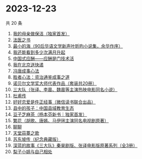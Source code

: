 # 2023-12-23

共 20 条

<!-- BEGIN WEREAD -->
<!-- 最后更新时间 2023-12-23 03:02:22 +0800 -->
1. [我的母亲做保洁（独家首发）](https://weread.qq.com/web/bookDetail/96932cc0813ab8676g01623c)
1. [法医之书](https://weread.qq.com/web/bookDetail/b7332d50813ab866bg018727)
1. [最小的海（90后华语文学新声叶昕昀小说集，余华作序）](https://weread.qq.com/web/bookDetail/cdd32840813ab8671g01450a)
1. [我还能看到多少次满月升起](https://weread.qq.com/web/bookDetail/79432840813ab8684g019b84)
1. [中国式应酬——应酬是门技术活](https://weread.qq.com/web/bookDetail/9eb32c60813ab864cg0148b3)
1. [我在北京送快递](https://weread.qq.com/web/bookDetail/51532c40813ab7c0ag019c84)
1. [冯唐成事心法](https://weread.qq.com/web/bookDetail/f2e328e072182b15f2e7179)
1. [胜者心法：资治通鉴成事之道](https://weread.qq.com/web/bookDetail/6ae329f0813ab8415g0145d5)
1. [诺贝尔文学奖大师代表作品（套装共20册）](https://weread.qq.com/web/bookDetail/73b32570716b19c173b173b)
1. [三大队（张译、李晨、魏晨等主演热映电影同名小说）](https://weread.qq.com/web/bookDetail/1c2324c0813ab8660g014298)
1. [杜甫传](https://weread.qq.com/web/bookDetail/cf3329e0721032a7cf3bf6d)
1. [好好恋爱是件正经事（微信读书联合出品）](https://weread.qq.com/web/bookDetail/9e032d00813ab8647g0187b4)
1. [县中的孩子：中国县域教育生态](https://weread.qq.com/web/bookDetail/14e322e0813ab7ff9g012dff)
1. [豆子芝麻茶（杨本芬新书｜独家首发）](https://weread.qq.com/web/bookDetail/cf332d40813ab863dg015d98)
1. [繁花（胡歌、唐嫣、马伊琍主演同名电视剧原著）](https://weread.qq.com/web/bookDetail/ec8320b072162ea8ec8b401)
1. [聊聊](https://weread.qq.com/web/bookDetail/4d2322a0813ab8607g012cc1)
1. [天堂蒜薹之歌](https://weread.qq.com/web/bookDetail/a0132e4071935f67a0106c4)
1. [苏东坡传（纪念典藏版）](https://weread.qq.com/web/bookDetail/33b32e605cd85c33bc67dea)
1. [深蓝的故事《三大队》秦昊剧版、张译电影版原著系列（全3册）](https://weread.qq.com/web/bookDetail/e3f329d0813ab6f9bg018b89)
1. [梨子小姐与自己相处](https://weread.qq.com/web/bookDetail/6a732be0813ab7d9fg013905)
<!-- END WEREAD -->